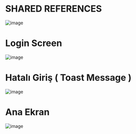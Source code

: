 # SHARED REFERENCES

![image](https://github.com/Gorur56/Login-Screen-App-Shared-References--Java-Android/assets/54911292/6e4193cc-6b89-4f7d-abc9-e332fa247be7)

# Login Screen

![image](https://github.com/Gorur56/Login-Screen-App-Shared-References--Java-Android/assets/54911292/b797dadb-7080-4104-8c95-db9cf121f344)

# Hatalı Giriş ( Toast Message )

![image](https://github.com/Gorur56/Login-Screen-App-Shared-References--Java-Android/assets/54911292/8541df53-9e55-4469-a993-bdaf18bac38a)

# Ana Ekran

![image](https://github.com/Gorur56/Login-Screen-App-Shared-References--Java-Android/assets/54911292/39634f66-26b0-463d-8f0b-e45f0b3907a0)






